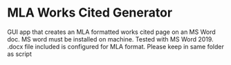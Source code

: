 # MLA Works Cited Generator

GUI app that creates an MLA formatted works cited page on an MS Word doc. 
MS word must be installed on machine. Tested with MS Word 2019.
.docx file included is configured for MLA format. Please keep in same folder as script
